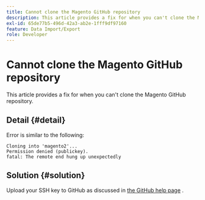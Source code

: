 ```yaml
---
title: Cannot clone the Magento GitHub repository
description: This article provides a fix for when you can't clone the Magento GitHub repository.
exl-id: 65de77b5-496d-42a3-ab2e-1fff9df97160
feature: Data Import/Export
role: Developer
---
```

# Cannot clone the Magento GitHub repository

This article provides a fix for when you can't clone the Magento GitHub repository.

## Detail {#detail}

Error is similar to the following:

```terminal
Cloning into 'magento2'...
Permission denied (publickey).
fatal: The remote end hung up unexpectedly
```

## Solution {#solution}

Upload your SSH key to GitHub as discussed in [the GitHub help page](https://help.github.com/articles/generating-ssh-keys) .
